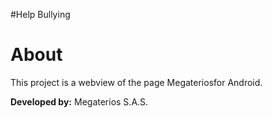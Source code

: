 #Help Bullying

# About
This project is a webview of the page Megateriosfor Android.

**Developed by:** Megaterios S.A.S.
